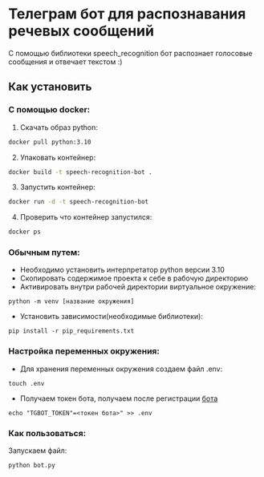 # Телеграм бот для распознавания речевых сообщений 
С помощью библиотеки speech_recognition бот распознает голосовые сообщения и отвечает текстом :)

## Как установить

### C помощью docker:

1. Скачать образ python:
```bash
docker pull python:3.10
```
2. Упаковать контейнер:
```bash
docker build -t speech-recognition-bot . 
```
3. Запустить контейнер:
```bash
docker run -d -t speech-recognition-bot
```
4. Проверить что контейнер запустился:
```bash
docker ps
```

### Обычным путем:

* Необходимо установить интерпретатор python версии 3.10
* Cкопировать содержимое проекта к себе в рабочую директорию
* Активировать внутри рабочей директории виртуальное окружение:

```
python -m venv [название окружения]
```

* Установить зависимости(необходимые библиотеки):

```
pip install -r pip_requirements.txt
```

### Настройка переменных окружения:

* Для хранения переменных окружения создаем файл .env:
```
touch .env
```

* Получаем токен бота, получаем после регистрации [бота](https://habr.com/ru/post/262247/) 
```
echo "TGBOT_TOKEN"=<токен бота>" >> .env 
```

### Как пользоваться:

Запускаем файл:
```
python bot.py
```

